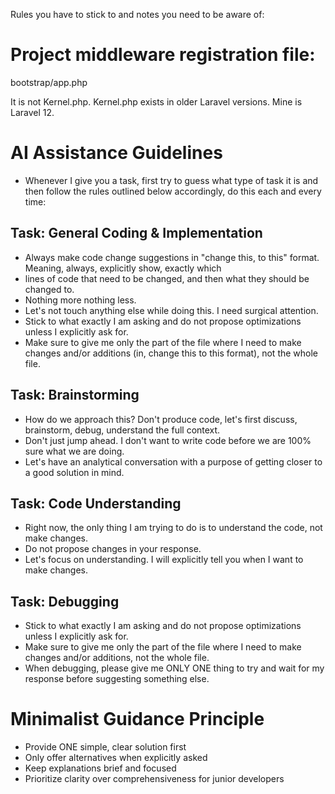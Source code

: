 Rules you have to stick to and notes you need to be aware of:

# Project middleware registration file:

bootstrap/app.php

It is not Kernel.php. Kernel.php exists in older Laravel versions. Mine is Laravel 12.

# AI Assistance Guidelines

- Whenever I give you a task, first try to guess what type of task it is and then follow the rules outlined below accordingly, do this each and every time:

## Task: General Coding & Implementation
- Always make code change suggestions in "change this, to this" format. Meaning, always, explicitly show, exactly which
- lines of code that need to be changed, and then what they should be changed to.
- Nothing more nothing less.
- Let's not touch anything else while doing this. I need surgical attention.
- Stick to what exactly I am asking and do not propose optimizations unless I explicitly ask for.
- Make sure to give me only the part of the file where I need to make changes and/or additions (in, change this to this format), not the whole file.

## Task: Brainstorming
- How do we approach this? Don't produce code, let's first discuss, brainstorm, debug, understand the full context.
- Don't just jump ahead. I don't want to write code before we are 100% sure what we are doing.
- Let's have an analytical conversation with a purpose of getting closer to a good solution in mind.

## Task: Code Understanding
- Right now, the only thing I am trying to do is to understand the code, not make changes.
- Do not propose changes in your response.
- Let's focus on understanding. I will explicitly tell you when I want to make changes.

## Task: Debugging
- Stick to what exactly I am asking and do not propose optimizations unless I explicitly ask for.
- Make sure to give me only the part of the file where I need to make changes and/or additions, not the whole file.
- When debugging, please give me ONLY ONE thing to try and wait for my response before suggesting something else.

# Minimalist Guidance Principle

- Provide ONE simple, clear solution first
- Only offer alternatives when explicitly asked
- Keep explanations brief and focused
- Prioritize clarity over comprehensiveness for junior developers


